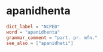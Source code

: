 # apanidhenta

``` toml
dict_label = "NCPED"
word = "apanidhenta"
grammar_comment = "part. pr. mfn."
see_also = ["apanidheti"]
```

